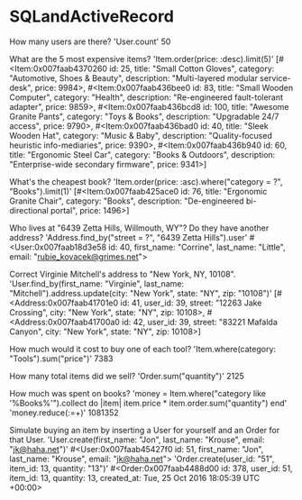 # SQLandActiveRecord
How many users are there?
  'User.count'
    50

What are the 5 most expensive items?
  'Item.order(price: :desc).limit(5)'
      [#<Item:0x007faab4370260
      id: 25,
      title: "Small Cotton Gloves",
      category: "Automotive, Shoes & Beauty",
      description: "Multi-layered modular service-desk",
      price: 9984>,
      #<Item:0x007faab436bee0
      id: 83,
      title: "Small Wooden Computer",
      category: "Health",
      description: "Re-engineered fault-tolerant adapter",
      price: 9859>,
      #<Item:0x007faab436bcd8
      id: 100,
      title: "Awesome Granite Pants",
      category: "Toys & Books",
      description: "Upgradable 24/7 access",
      price: 9790>,
      #<Item:0x007faab436bad0
      id: 40,
      title: "Sleek Wooden Hat",
      category: "Music & Baby",
      description: "Quality-focused heuristic info-mediaries",
      price: 9390>,
      #<Item:0x007faab436b940
      id: 60,
      title: "Ergonomic Steel Car",
      category: "Books & Outdoors",
      description: "Enterprise-wide secondary firmware",
      price: 9341>]

What's the cheapest book?
  'Item.order(price: :asc).where("category =  ?", "Books").limit(1)'
      [#<Item:0x007faab425ace0
      id: 76,
      title: "Ergonomic Granite Chair",
      category: "Books",
      description: "De-engineered bi-directional portal",
      price: 1496>]

Who lives at "6439 Zetta Hills, Willmouth, WY"? Do they have another address?
  'Address.find_by("street = ?", "6439 Zetta Hills").user'
    #<User:0x007faab18d3e58 id: 40, first_name: "Corrine", last_name: "Little", email: "rubie_kovacek@grimes.net">

Correct Virginie Mitchell's address to "New York, NY, 10108".
  'User.find_by(first_name: "Virginie", last_name: "Mitchell").address.update(city: "New York", state: "NY", zip: "10108")'
      [#<Address:0x007faab41701e0
      id: 41,
      user_id: 39,
      street: "12263 Jake Crossing",
      city: "New York",
      state: "NY",
      zip: 10108>,
      #<Address:0x007faab41700a0
      id: 42,
      user_id: 39,
      street: "83221 Mafalda Canyon",
      city: "New York",
      state: "NY",
      zip: 10108>]

How much would it cost to buy one of each tool?
  'Item.where(category: "Tools").sum("price")'
    7383

How many total items did we sell?
  'Order.sum("quantity")'
    2125

How much was spent on books?
  'money = Item.where("category like '%Books%'").collect do |item|
      item.price * item.order.sum("quantity")
      end' 'money.reduce(:=+)'
        1081352

Simulate buying an item by inserting a User for yourself and an Order for that User.
  'User.create(first_name: "Jon", last_name: "Krouse", email: "jk@haha.net")'
     #<User:0x007faab45427f0 id: 51, first_name: "Jon", last_name: "Krouse", email: "jk@haha.net">
  'Order.create(user_id: "51", item_id: 13, quantity: "13")'
    #<Order:0x007faab4488d00
    id: 378,
    user_id: 51,
    item_id: 13,
    quantity: 13,
    created_at: Tue, 25 Oct 2016 18:05:39 UTC +00:00>
